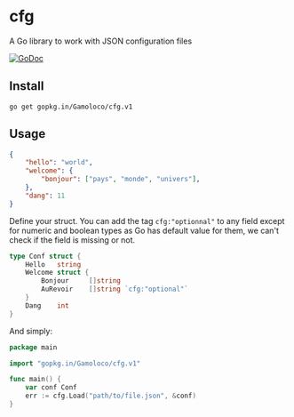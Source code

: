 # cfg

A Go library to work with JSON configuration files

[![GoDoc](https://godoc.org/gopkg.in/Gamoloco/cfg.v1?status.svg)](https://godoc.org/gopkg.in/Gamoloco/cfg.v1)

## Install

`go get gopkg.in/Gamoloco/cfg.v1`

## Usage

```json
{
    "hello": "world",
    "welcome": {
        "bonjour": ["pays", "monde", "univers"],
    },
    "dang": 11
}
```
Define your struct. You can add the tag `cfg:"optionnal"` to any field except for numeric and boolean types as Go has default value for them, we can't check if the field is missing or not.
```go
type Conf struct {
    Hello   string
    Welcome struct {
        Bonjour     []string
        AuRevoir    []string `cfg:"optional"`
    }
    Dang    int
}
```
And simply:
```go
package main

import "gopkg.in/Gamoloco/cfg.v1"

func main() {
    var conf Conf
    err := cfg.Load("path/to/file.json", &conf)
}
```
